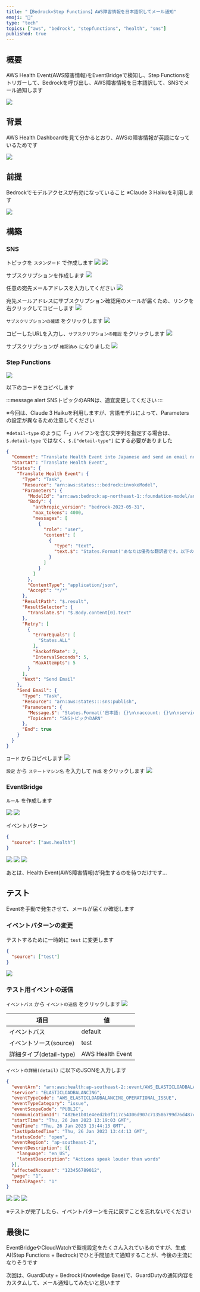 ```yaml
---
title: "【Bedrock×Step Functions】AWS障害情報を日本語訳してメール通知"
emoji: "🦔"
type: "tech"
topics: ["aws", "bedrock", "stepfunctions", "health", "sns"]
published: true
---
```


## 概要

AWS Health Event(AWS障害情報)をEventBridgeで検知し、Step Functionsをトリガーして、Bedrockを呼び出し、AWS障害情報を日本語訳して、SNSでメール通知します

![](/images/20241117_aws-bedrock-stepfunctions/2.png)

## 背景

AWS Health Dashboardを見て分かるとおり、AWSの障害情報が英語になっているためです

![](/images/20241117_aws-bedrock-stepfunctions/1.png)

## 前提

Bedrockでモデルアクセスが有効になっていること
※Claude 3 Haikuを利用します

![](/images/20241117_aws-bedrock-stepfunctions/3.png)

## 構築

### SNS

トピックを `スタンダード` で作成します
![](/images/20241117_aws-bedrock-stepfunctions/4.png)
![](/images/20241117_aws-bedrock-stepfunctions/5.png)

サブスクリプションを作成します
![](/images/20241117_aws-bedrock-stepfunctions/6.png)

任意の宛先メールアドレスを入力してください
![](/images/20241117_aws-bedrock-stepfunctions/7.png)

宛先メールアドレスにサブスクリプション確認用のメールが届くため、リンクを右クリックしてコピーします
![](/images/20241117_aws-bedrock-stepfunctions/8.png)

`サブスクリプションの確認` をクリックします
![](/images/20241117_aws-bedrock-stepfunctions/9.png)

コピーしたURLを入力し、`サブスクリプションの確認` をクリックします
![](/images/20241117_aws-bedrock-stepfunctions/10.png)

サブスクリプションが `確認済み` になりました
![](/images/20241117_aws-bedrock-stepfunctions/11.png)

### Step Functions

![](/images/20241117_aws-bedrock-stepfunctions/12.png)

以下のコードをコピペします

:::message alert
SNSトピックのARNは、適宜変更してください
:::

※今回は、Claude 3 Haikuを利用しますが、言語モデルによって、Parametersの設定が異なるため注意してください

※`detail-type` のように「-」ハイフンを含む文字列を指定する場合は、`$.detail-type` ではなく、`$.["detail-type"]` にする必要がありました

```json
{
  "Comment": "Translate Health Event into Japanese and send an email notification.",
  "StartAt": "Translate Health Event",
  "States": {
    "Translate Health Event": {
      "Type": "Task",
      "Resource": "arn:aws:states:::bedrock:invokeModel",
      "Parameters": {
        "ModelId": "arn:aws:bedrock:ap-northeast-1::foundation-model/anthropic.claude-3-haiku-20240307-v1:0",
        "Body": {
          "anthropic_version": "bedrock-2023-05-31",
          "max_tokens": 4000,
          "messages": [
            {
              "role": "user",
              "content": [
                {
                  "type": "text",
                  "text.$": "States.Format('あなたは優秀な翻訳者です。以下の英語の文章を適切な日本語に翻訳してください。日本語訳した内容のみ出力してください。\n\n英語:{}\n\n日本語:', $.detail.eventDescription[*].latestDescription)"
                }
              ]
            }
          ]
        },
        "ContentType": "application/json",
        "Accept": "*/*"
      },
      "ResultPath": "$.result",
      "ResultSelector": {
        "translate.$": "$.Body.content[0].text"
      },
      "Retry": [
        {
          "ErrorEquals": [
            "States.ALL"
          ],
          "BackoffRate": 2,
          "IntervalSeconds": 5,
          "MaxAttempts": 5
        }
      ],
      "Next": "Send Email"
    },
    "Send Email": {
      "Type": "Task",
      "Resource": "arn:aws:states:::sns:publish",
      "Parameters": {
        "Message.$": "States.Format('日本語: {}\n\naccount: {}\n\nservice: {}\n\ntime: {}\n\nregion: {}\n\nresources: {}\n\neventScopeCode: {}\n\n英語: {}', $.result.translate, $.account, $.detail.service, $.time, $.region, $.resources, $.detail.eventScopeCode, $.detail.eventDescription[*].latestDescription)",
        "TopicArn": "SNSトピックのARN"
      },
      "End": true
    }
  }
}
```

`コード` からコピペします
![](/images/20241117_aws-bedrock-stepfunctions/13.png)

`設定` から `ステートマシン名` を入力して `作成` をクリックします
![](/images/20241117_aws-bedrock-stepfunctions/14.png)

### EventBridge

`ルール` を作成します

![](/images/20241117_aws-bedrock-stepfunctions/15.png)
![](/images/20241117_aws-bedrock-stepfunctions/16.png)

イベントパターン

```json
{
  "source": ["aws.health"]
}
```

![](/images/20241117_aws-bedrock-stepfunctions/17.png)
![](/images/20241117_aws-bedrock-stepfunctions/18.png)
![](/images/20241117_aws-bedrock-stepfunctions/19.png)

あとは、Health Event(AWS障害情報)が発生するのを待つだけです…

## テスト

Eventを手動で発生させて、メールが届くか確認します

### イベントパターンの変更

テストするために一時的に `test` に変更します

```json
{
  "source": ["test"]
}
```

![](/images/20241117_aws-bedrock-stepfunctions/20.png)

### テスト用イベントの送信

`イベントバス` から `イベントの送信` をクリックします
![](/images/20241117_aws-bedrock-stepfunctions/21.png)

| 項目 | 値 |
| --- | --- |
| イベントバス | default |
| イベントソース(source) | test |
| 詳細タイプ(detail-type) | AWS Health Event |

`イベントの詳細(detail)` に以下のJSONを入力します

```json
{
  "eventArn": "arn:aws:health:ap-southeast-2::event/AWS_ELASTICLOADBALANCING_API_ISSUE_90353408594353980",
  "service": "ELASTICLOADBALANCING",
  "eventTypeCode": "AWS_ELASTICLOADBALANCING_OPERATIONAL_ISSUE",
  "eventTypeCategory": "issue",
  "eventScopeCode": "PUBLIC",
  "communicationId": "4826e1b01e4eed2b0f117c54306d907c713586799d76d487c9132a40149ac107-1",
  "startTime": "Thu, 26 Jan 2023 13:19:03 GMT",
  "endTime": "Thu, 26 Jan 2023 13:44:13 GMT",
  "lastUpdatedTime": "Thu, 26 Jan 2023 13:44:13 GMT",
  "statusCode": "open",
  "eventRegion": "ap-southeast-2",
  "eventDescription": [{
    "language": "en_US",
    "latestDescription": "Actions speak louder than words"
  }],
  "affectedAccount": "123456789012",
  "page": "1",
  "totalPages": "1"
}
```

![](/images/20241117_aws-bedrock-stepfunctions/22.png)
![](/images/20241117_aws-bedrock-stepfunctions/23.png)
![](/images/20241117_aws-bedrock-stepfunctions/24.png)

※テストが完了したら、イベントパターンを元に戻すことを忘れないでください

## 最後に

EventBridgeやCloudWatchで監視設定をたくさん入れているのですが、生成AI(Step Functions + Bedrock)でひと手間加えて通知することが、今後の主流になりそうです

次回は、GuardDuty + Bedrock(Knowledge Base)で、GuardDutyの通知内容をカスタムして、メール通知してみたいと思います
